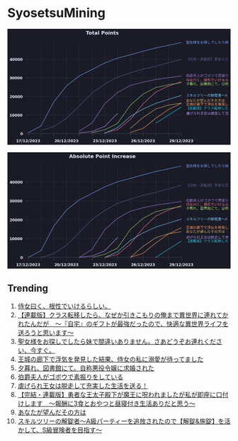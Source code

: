 # SyosetsuMining


![](https://raw.githubusercontent.com/exc4l/SyosetsuMining/main/plots/point_trend.png)

![](https://raw.githubusercontent.com/exc4l/SyosetsuMining/main/plots/point_increase.png)


## Trending

1. [侍女曰く、根性でいけるらしい。](https://ncode.syosetu.com/n2543io/)
2. [【連載版】クラス転移したら、なぜか引きこもりの俺まで異世界に連れてかれたんだが　～『自宅』のギフトが最強だったので、快適な異世界ライフを送ろうと思います～](https://ncode.syosetu.com/n3960io/)
3. [聖女様をお探しでしたら妹で間違いありません。さあどうぞお連れください、今すぐ。](https://ncode.syosetu.com/n0277io/)
4. [王城の廊下で浮気を発見した結果、侍女の私に溺愛が待ってました](https://ncode.syosetu.com/n3458io/)
5. [夕暮れ、図書館にて。自称悪役令嬢に求婚された](https://ncode.syosetu.com/n2085io/)
6. [伯爵夫人がゴボウで素振りをしている](https://ncode.syosetu.com/n1717io/)
7. [虐げられ王女は脱走して充実した生活を送る！](https://ncode.syosetu.com/n1429io/)
8. [【完結・連載版】勇者な王太子殿下が魔王に呪われましたが私が即座に口付けします　〜報酬に3食とおやつと昼寝付き生活ありだと思う〜](https://ncode.syosetu.com/n2961in/)
9. [あなたが望んだその方は](https://ncode.syosetu.com/n3258io/)
10. [スキルツリーの解錠者〜A級パーティーを追放されたので【解錠&施錠】を活かして、S級冒険者を目指す〜](https://ncode.syosetu.com/n2693io/)
